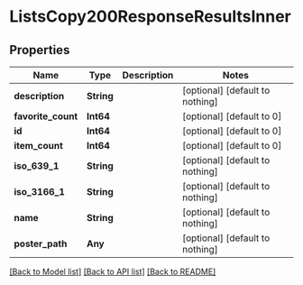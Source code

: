 # ListsCopy200ResponseResultsInner


## Properties
Name | Type | Description | Notes
------------ | ------------- | ------------- | -------------
**description** | **String** |  | [optional] [default to nothing]
**favorite_count** | **Int64** |  | [optional] [default to 0]
**id** | **Int64** |  | [optional] [default to 0]
**item_count** | **Int64** |  | [optional] [default to 0]
**iso_639_1** | **String** |  | [optional] [default to nothing]
**iso_3166_1** | **String** |  | [optional] [default to nothing]
**name** | **String** |  | [optional] [default to nothing]
**poster_path** | **Any** |  | [optional] [default to nothing]


[[Back to Model list]](../README.md#models) [[Back to API list]](../README.md#api-endpoints) [[Back to README]](../README.md)


